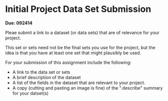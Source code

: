 # Initial Project Data Set Submission

**Due: 092414**

Pleae submit a link to a dataset (or data sets) that are of relevance for your project.

This set or sets need not be the final sets you use for the project, but the idea is that you have at least one set that might plausibly be used.

For your submission of this assignment include the following:

* A link to the data set or sets
* A brief description of the dataset
* A list of the fields in the dataset that are relevant to your project.
* A copy (cutting and pasting an image is fine) of the ".describe" summary for your datset(s)
  
